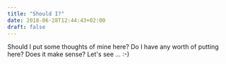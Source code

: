 ```yaml
---
title: "Should I?"
date: 2018-06-28T12:44:43+02:00
draft: false
---
```


Should I put some thoughts of mine here? Do I have any worth of putting here? Does it make sense? Let's see ... :-)
